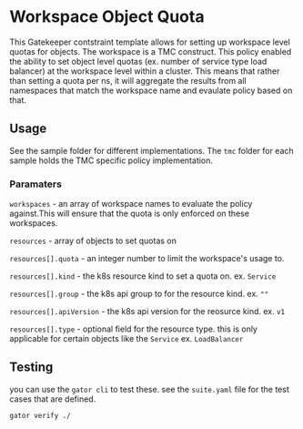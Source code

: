 # Workspace Object Quota

This Gatekeeper contstraint template allows for setting up workspace level quotas for objects. The workspace is a TMC construct. This policy enabled the ability to set object level quotas (ex. number of service type load balancer) at the workspace level within a cluster. This means that rather than setting a quota per ns, it will aggregate the results from all namespaces that match the workspace name and evaulate policy based on that.


## Usage

See the sample folder for different implementations. The `tmc` folder for each sample holds the TMC specific policy implementation.

### Paramaters

`workspaces` -  an array of workspace names to evaluate the policy against.This will ensure that the quota is only enforced on these workspaces.

`resources` - array of objects to set quotas on

`resources[].quota` - an integer number to limit the workspace's usage to.

`resources[].kind` -  the k8s resource kind to set a  quota on. ex. `Service`

`resources[].group` -  the k8s api group to for the resource kind. ex. `""`

`resources[].apiVersion` - the k8s api version for the reosurce kind. ex. `v1`

`resources[].type` - optional field for the resource type. this is only applicable for certain objects like the `Service` ex. `LoadBalancer`



## Testing

you can use the `gator cli` to test these. see the `suite.yaml` file for the test cases that are defined. 

```bash
gator verify ./
```